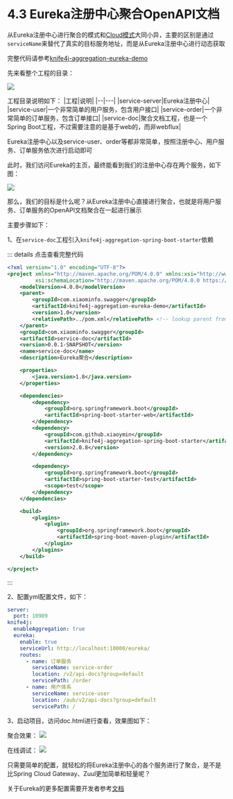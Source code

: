 # 4.3 Eureka注册中心聚合OpenAPI文档



从Eureka注册中心进行聚合的模式和[Cloud模式](aggregation-cloud.md)大同小异，主要的区别是通过`serviceName`来替代了真实的目标服务地址，而是从Eureka注册中心进行动态获取


完整代码请参考[knife4j-aggregation-eureka-demo](https://gitee.com/xiaoym/swagger-bootstrap-ui-demo/tree/master/knife4j-aggregation-eureka-demo)

先来看整个工程的目录：

![](/knife4j/assert/aggregation/eureka.png)

工程目录说明如下：
|工程|说明|
|--|---|
|service-server|Eureka注册中心|
|service-user|一个非常简单的用户服务，包含用户接口|
|service-order|一个非常简单的订单服务，包含订单接口|
|service-doc|聚合文档工程，也是一个Spring Boot工程，不过需要注意的是基于web的，而非webflux|


Eureka注册中心以及service-user、order等都非常简单，按照注册中心、用户服务、订单服务依次进行启动即可

此时，我们访问Eureka的主页，最终能看到我们的注册中心存在两个服务，如下图：


![](/knife4j/assert/aggregation/eureka1.png)


那么，我们的目标是什么呢？从Eureka注册中心直接进行聚合，也就是将用户服务、订单服务的OpenAPI文档聚合在一起进行展示

主要步骤如下：

1、在`service-doc`工程引入`knife4j-aggregation-spring-boot-starter`依赖

::: details 点击查看完整代码
```xml
<?xml version="1.0" encoding="UTF-8"?>
<project xmlns="http://maven.apache.org/POM/4.0.0" xmlns:xsi="http://www.w3.org/2001/XMLSchema-instance"
         xsi:schemaLocation="http://maven.apache.org/POM/4.0.0 https://maven.apache.org/xsd/maven-4.0.0.xsd">
    <modelVersion>4.0.0</modelVersion>
    <parent>
        <groupId>com.xiaominfo.swagger</groupId>
        <artifactId>knife4j-aggregation-eureka-demo</artifactId>
        <version>1.0</version>
        <relativePath>../pom.xml</relativePath> <!-- lookup parent from repository -->
    </parent>
    <groupId>com.xiaominfo.swagger</groupId>
    <artifactId>service-doc</artifactId>
    <version>0.0.1-SNAPSHOT</version>
    <name>service-doc</name>
    <description>Eureka聚合</description>

    <properties>
        <java.version>1.8</java.version>
    </properties>

    <dependencies>
        <dependency>
            <groupId>org.springframework.boot</groupId>
            <artifactId>spring-boot-starter-web</artifactId>
        </dependency>
        <dependency>
            <groupId>com.github.xiaoymin</groupId>
            <artifactId>knife4j-aggregation-spring-boot-starter</artifactId>
            <version>2.0.8</version>
        </dependency>

        <dependency>
            <groupId>org.springframework.boot</groupId>
            <artifactId>spring-boot-starter-test</artifactId>
            <scope>test</scope>
        </dependency>
    </dependencies>

    <build>
        <plugins>
            <plugin>
                <groupId>org.springframework.boot</groupId>
                <artifactId>spring-boot-maven-plugin</artifactId>
            </plugin>
        </plugins>
    </build>

</project>

```
:::

2、配置yml配置文件，如下：

```yml
server:
  port: 10909
knife4j:
  enableAggregation: true
  eureka:
    enable: true
    serviceUrl: http://localhost:10000/eureka/
    routes:
      - name: 订单服务
        serviceName: service-order
        location: /v2/api-docs?group=default
        servicePath: /order
      - name: 用户体系
        serviceName: service-user
        location: /aub/v2/api-docs?group=default
        servicePath: /
```

3、启动项目，访问doc.html进行查看，效果图如下：

聚合效果：
![](/knife4j/assert/aggregation/eureka2.png)

在线调试：
![](/knife4j/assert/aggregation/eureka3.png)


只需要简单的配置，就轻松的将Eureka注册中心的各个服务进行了聚合，是不是比Spring Cloud Gateway、Zuul更加简单和轻量呢？

关于Eureka的更多配置需要开发者参考[文档](../documentation/knife4jAggregation.md)